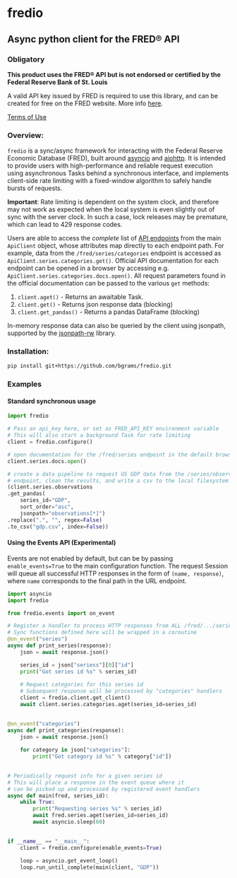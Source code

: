 # fredio
Async python client for the FRED® API
---

### Obligatory
**This product uses the FRED® API but is not endorsed or certified by the Federal Reserve Bank of St. Louis**

A valid API key issued by FRED is required to use this library, and can be created for free on the FRED website. More info [here](https://fred.stlouisfed.org/docs/api/api_key.html).

[Terms of Use](https://research.stlouisfed.org/docs/api/terms_of_use.html)

### Overview:
`fredio` is a sync/async framework for interacting with the Federal Reserve Economic Database (FRED), built around [asyncio](https://docs.python.org/3/library/asyncio.html) and [aiohttp](https://github.com/aio-libs/aiohttp). It is intended to provide users with high-performance and reliable request execution using asynchronous Tasks behind a synchronous interface, and implements client-side rate limiting with a fixed-window algorithm to safely handle bursts of requests.

**Important**: Rate limiting is dependent on the system clock, and therefore may not work as expected when the local system is even slightly out of sync with the server clock. In such a case, lock releases may be premature, which can lead to 429 response codes.

Users are able to access the *complete* list of [API endpoints](https://fred.stlouisfed.org/docs/api/fred/#API) from the main `ApiClient` object, whose attributes map directly to each endpoint path.
For example, data from the `/fred/series/categories` endpoint is accessed as `ApiClient.series.categories.get()`. Official API documentation for each endpoint can be opened in a browser by accessing e.g. `ApiClient.series.categories.docs.open()`. All request parameters found in the official documentation can be passed to the various `get` methods:

1. `client.aget()` - Returns an awaitable Task.
2. `client.get()` - Returns json response data (blocking) 
3. `client.get_pandas()` - Returns a pandas DataFrame (blocking)

In-memory response data can also be queried by the client using jsonpath, supported by the [jsonpath-rw](https://github.com/kennknowles/python-jsonpath-rw) library.

### Installation:
```bash
pip install git+https://github.com/bgrams/fredio.git
```

### Examples

#### Standard synchronous usage
```python
import fredio

# Pass an api_key here, or set as FRED_API_KEY environment variable
# This will also start a background Task for rate limiting
client = fredio.configure()

# open documentation for the /fred/series endpoint in the default browser
client.series.docs.open()

# create a data pipeline to request US GDP data from the /series/observations
# endpoint, clean the results, and write a csv to the local filesystem
(client.series.observations
.get_pandas(
    series_id="GDP",
    sort_order="asc",
    jsonpath="observations[*]")
.replace(".", "", regex=False)
.to_csv("gdp.csv", index=False))
```

#### Using the Events API (Experimental)
Events are not enabled by default, but can be by passing `enable_events=True` to
the main configuration function. The request Session will queue all successful HTTP responses
in the form of `(name, response)`, where `name` corresponds to the final path in the URL endpoint.

```python
import asyncio
import fredio

from fredio.events import on_event

# Register a handler to process HTTP responses from ALL /fred/.../series endpoints
# Sync functions defined here will be wrapped in a coroutine
@on_event("series")
async def print_series(response):
    json = await response.json()

    series_id = json["seriess"][0]["id"]
    print("Got series id %s" % series_id)
    
    # Request categories for this series id
    # Subsequent response will be processed by "categories" handlers
    client = fredio.client.get_client()
    await client.series.categories.aget(series_id=series_id)

    
@on_event("categories")
async def print_categories(response):
    json = await response.json()
    
    for category in json["categories"]:
        print("Got category id %s" % category["id"])

    
# Periodically request info for a given series id
# This will place a response in the event queue where it
# can be picked up and processed by registered event handlers
async def main(fred, series_id):
    while True:
        print("Requesting series %s" % series_id)
        await fred.series.aget(series_id=series_id)
        await asyncio.sleep(60)

        
if __name__ == "__main__":
    client = fredio.configure(enable_events=True)
    
    loop = asyncio.get_event_loop()
    loop.run_until_complete(main(client, "GDP"))

```